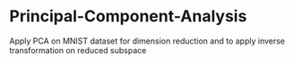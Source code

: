 # Principal-Component-Analysis

Apply PCA on MNIST dataset for dimension reduction and to apply inverse transformation on reduced subspace
